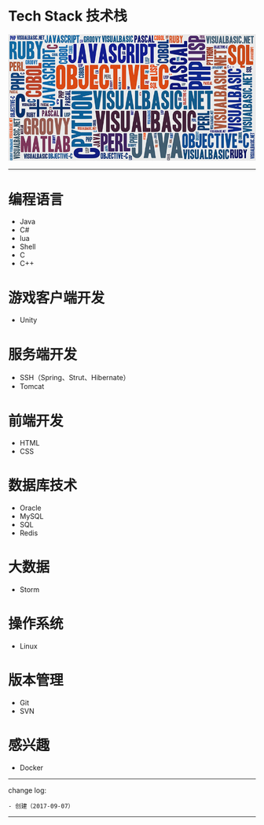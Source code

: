# Tech Stack 技术栈

![](media/15047506100916.jpg)

-------

# 编程语言

* Java
* C#
* lua
* Shell
* C
* C++

# 游戏客户端开发

* Unity

# 服务端开发

* SSH（Spring、Strut、Hibernate）
* Tomcat

# 前端开发

* HTML
* CSS

# 数据库技术

* Oracle
* MySQL
* SQL
* Redis

# 大数据

* Storm

# 操作系统

* Linux

# 版本管理

* Git
* SVN

# 感兴趣

* Docker

---

change log: 

	- 创建（2017-09-07）

---

